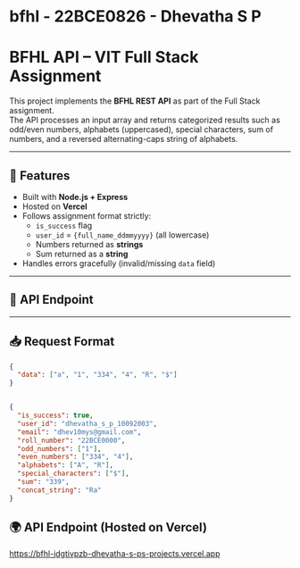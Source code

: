 # bfhl - 22BCE0826 - Dhevatha S P

# BFHL API – VIT Full Stack Assignment

This project implements the **BFHL REST API** as part of the Full Stack assignment.  
The API processes an input array and returns categorized results such as odd/even numbers, alphabets (uppercased), special characters, sum of numbers, and a reversed alternating-caps string of alphabets.

---

## 📌 Features
- Built with **Node.js + Express**
- Hosted on **Vercel**
- Follows assignment format strictly:
  - `is_success` flag
  - `user_id` = `{full_name_ddmmyyyy}` (all lowercase)
  - Numbers returned as **strings**
  - Sum returned as a **string**
- Handles errors gracefully (invalid/missing `data` field)

---

## 🚀 API Endpoint


---

## 📥 Request Format
```json
{
  "data": ["a", "1", "334", "4", "R", "$"]
}


{
  "is_success": true,
  "user_id": "dhevatha_s_p_10092003",
  "email": "dhev10mys@gmail.com",
  "roll_number": "22BCE0000",
  "odd_numbers": ["1"],
  "even_numbers": ["334", "4"],
  "alphabets": ["A", "R"],
  "special_characters": ["$"],
  "sum": "339",
  "concat_string": "Ra"
}

```
## 🌍 API Endpoint (Hosted on Vercel)
https://bfhl-jdgtivpzb-dhevatha-s-ps-projects.vercel.app
